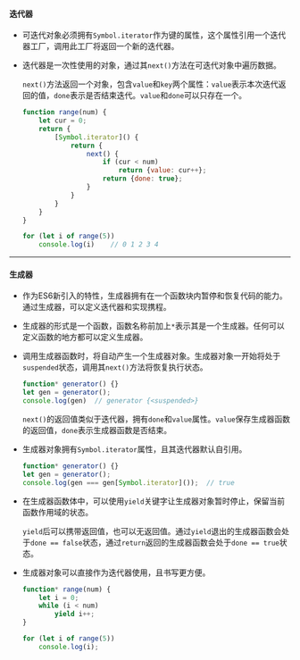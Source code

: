 #### 迭代器

* 可迭代对象必须拥有`Symbol.iterator`作为键的属性，这个属性引用一个迭代器工厂，调用此工厂将返回一个新的迭代器。

* 迭代器是一次性使用的对象，通过其`next()`方法在可迭代对象中遍历数据。

  `next()`方法返回一个对象，包含`value`和`key`两个属性：`value`表示本次迭代返回的值，`done`表示是否结束迭代。`value`和`done`可以只存在一个。

  ```js
  function range(num) {
      let cur = 0;
      return {
          [Symbol.iterator]() {
              return {
                  next() {
                      if (cur < num)
                          return {value: cur++};
                      return {done: true};
                  }
              }
          }
      }
  }
  
  for (let i of range(5))
      console.log(i)	// 0 1 2 3 4
  ```

---

#### 生成器

* 作为ES6新引入的特性，生成器拥有在一个函数块内暂停和恢复代码的能力。通过生成器，可以定义迭代器和实现携程。

* 生成器的形式是一个函数，函数名称前加上`*`表示其是一个生成器。任何可以定义函数的地方都可以定义生成器。

* 调用生成器函数时，将自动产生一个生成器对象。生成器对象一开始将处于`suspended`状态，调用其`next()`方法将恢复执行状态。

  ```js
  function* generator() {}
  let gen = generator();
  console.log(gen)	// generator {<suspended>}
  ```

  `next()`的返回值类似于迭代器，拥有`done`和`value`属性。`value`保存生成器函数的返回值，`done`表示生成器函数是否结束。

* 生成器对象拥有`Symbol.iterator`属性，且其迭代器默认自引用。

  ```js
  function* generator() {}
  let gen = generator();
  console.log(gen === gen[Symbol.iterator]());	// true
  ```

* 在生成器函数体中，可以使用`yield`关键字让生成器对象暂时停止，保留当前函数作用域的状态。

  `yield`后可以携带返回值，也可以无返回值。通过`yield`退出的生成器函数会处于`done == false`状态，通过`return`返回的生成器函数会处于`done == true`状态。

* 生成器对象可以直接作为迭代器使用，且书写更方便。

  ```js
  function* range(num) {
      let i = 0;
      while (i < num)
          yield i++;
  }
  
  for (let i of range(5))
      console.log(i);
  ```

  

